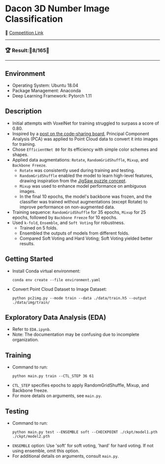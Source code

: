 # Dacon 3D Number Image Classification
🔗 [Competition Link](https://dacon.io/competitions/official/235951/overview/description)

---

### 🏆 Result:🥇**8/165**🥇

---

## Environment
- Operating System: Ubuntu 18.04
- Package Management: Anaconda
- Deep Learning Framework: Pytorch 1.11

## Description
- Initial attempts with VoxelNet for training struggled to surpass a score of 0.80.
- Inspired by a [post on the code-sharing board](https://dacon.io/competitions/official/235951/codeshare/6476?page=1&dtype=recent), Principal Component Analysis (PCA) was applied to Point Cloud data to convert it into images for training.
- Chose `EfficientNet B0` for its efficiency with simple color schemes and shapes.
- Applied data augmentations: `Rotate`, `RandomGridShuffle`, `Mixup`, and `Backbone Freeze`.
  - `Rotate` was consistently used during training and testing.
  - `RandomGridShuffle` enabled the model to learn high-level features, drawing inspiration from the [JigSaw puzzle concept](https://arxiv.org/pdf/1603.09246.pdf).
  - `Mixup` was used to enhance model performance on ambiguous images.
  - In the final 10 epochs, the model's backbone was frozen, and the classifier was trained without augmentations (except Rotate) to improve performance on non-augmented data.
- Training sequence: `RandomGridShuffle` for 35 epochs, `Mixup` for 25 epochs, followed by `Backbone Freeze` for 10 epochs.
- Used `k-fold`, `Ensemble`, and `Soft Voting` for robustness.
  - Trained on 5 folds.
  - Ensembled the outputs of models from different folds.
  - Compared Soft Voting and Hard Voting; Soft Voting yielded better results.

## Getting Started
- Install Conda virtual environment:
  ```
  conda env create --file environment.yaml
  ```
- Convert Point Cloud Dataset to Image Dataset:
  ```
  python pc2img.py --mode train --data ./data/train.h5 --output ./data/img/train/
  ```

## Exploratory Data Analysis (EDA)
- Refer to `EDA.ipynb`.
- Note: The documentation may be confusing due to incomplete organization.

## Training
- Command to run:
  ```
  python main.py train --CTL_STEP 36 61
  ```
- `CTL_STEP` specifies epochs to apply RandomGridShuffle, Mixup, and Backbone freeze.
- For more details on arguments, see `main.py`.

## Testing
- Command to run:
  ```
  python main.py test --ENSEMBLE soft --CHECKPOINT ./ckpt/model1.pth ./ckpt/model2.pth
  ```
- `ENSEMBLE` option: Use 'soft' for soft voting, 'hard' for hard voting. If not using ensemble, omit this option.
- For additional details on arguments, consult `main.py`.

